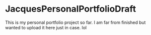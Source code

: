 # JacquesPersonalPortfolioDraft
This is my personal portfolio project so far. I am far from finished but wanted to upload it here just in case. lol
